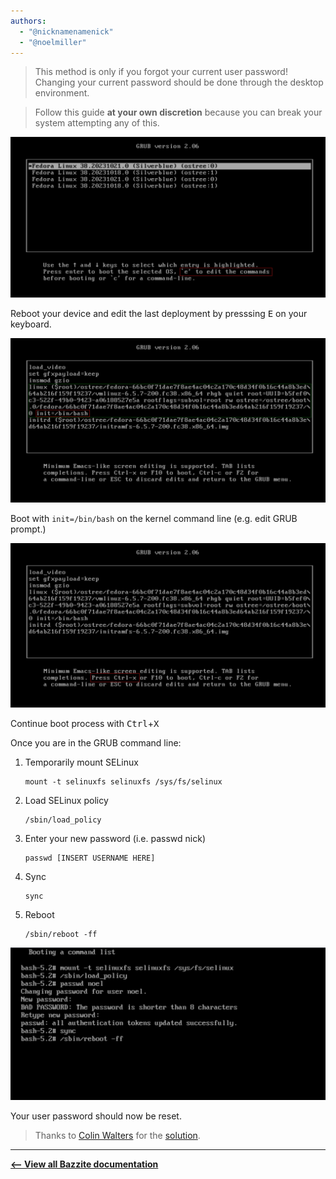```yaml
---
authors:
  - "@nicknamenamenick"
  - "@noelmiller"
---
```


<!-- ANCHOR: METADATA -->
<!--{"url_discourse": "https://universal-blue.discourse.group/docs?topic=161", "fetched_at": "2024-09-03 16:43:11.636024+00:00"}-->
<!-- ANCHOR_END: METADATA -->

> This method is only if you forgot your current user password! Changing your current password should be done through the desktop environment.

> Follow this guide **at your own discretion** because you can break your system attempting any of this.

![Edit the command for the latest boot entry|690x351](../img/Edit_the_command_for_the_latest_boot_entry.png)

Reboot your device and edit the last deployment by presssing <kbd>E</kbd> on your keyboard.

![Boot with init=/bin/bash|689x359](../img/Boot_with_init_bin_bash.jpeg)

Boot with `init=/bin/bash` on the kernel command line (e.g. edit GRUB prompt.)

![Reboot|689x359](../img/Reset_Password_Reboot.jpeg)

Continue boot process with <kbd>Ctrl</kbd>+<kbd>X</kbd>

Once you are in the GRUB command line:

1. Temporarily mount SELinux

    ```
    mount -t selinuxfs selinuxfs /sys/fs/selinux
    ```

2.  Load SELinux policy

    ```
    /sbin/load_policy
    ```

3. Enter your new password (i.e. passwd nick)

    ```
    passwd [INSERT USERNAME HERE]
    ```

4. Sync

    ```command
    sync
    ```

5. Reboot

    ```
    /sbin/reboot -ff
    ```

![Commands|690x334](../img/Reset_Password_Commands.png)

Your user password should now be reset.

>Thanks to [Colin Walters](https://github.com/cgwalters) for the [solution](https://github.com/ublue-os/main/issues/469#issuecomment-1885264886).

<hr>

[**<-- View all Bazzite documentation**](https://docs.bazzite.gg)
